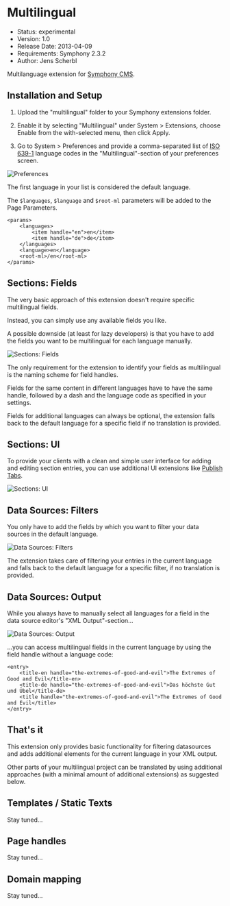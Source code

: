 # Multilingual

- Status: experimental
- Version: 1.0
- Release Date: 2013-04-09
- Requirements: Symphony 2.3.2
- Author: Jens Scherbl

Multilanguage extension for [Symphony CMS][1].

## Installation and Setup

1.  Upload the "multilingual" folder to your Symphony extensions folder.

2.  Enable it by selecting "Multilingual" under System > Extensions, choose Enable from the with-selected menu, then click Apply.

3.  Go to System > Preferences and provide a comma-separated list of [ISO 639-1][2] language codes in the "Multilingual"-section of your preferences screen.

![Preferences][4]

The first language in your list is considered the default language.

The `$languages`, `$language` and `$root-ml` parameters will be added to the Page Parameters.

    <params>
        <languages>
            <item handle="en">en</item>
            <item handle="de">de</item>
        </languages>
        <language>en</language>
        <root-ml>/en</root-ml>
    </params>

## Sections: Fields

The very basic approach of this extension doesn't require specific multilingual fields.

Instead, you can simply use any available fields you like.

A possible downside (at least for lazy developers) is that you have to add the fields you want to be multilingual for each language manually.

![Sections: Fields][5]

The only requirement for the extension to identify your fields as multilingual is the naming scheme for field handles.

Fields for the same content in different languages have to have the same handle, followed by a dash and the language code as specified in your settings.

Fields for additional languages can always be optional, the extension falls back to the default language for a specific field if no translation is provided.

## Sections: UI

To provide your clients with a clean and simple user interface for adding and editing section entries, you can use additional UI extensions like [Publish Tabs][3].

![Sections: UI][6]

## Data Sources: Filters

You only have to add the fields by which you want to filter your data sources in the default language.

![Data Sources: Filters][7]

The extension takes care of filtering your entries in the current language and falls back to the default language for a specific filter, if no translation is provided.

## Data Sources: Output

While you always have to manually select all languages for a field in the data source editor's "XML Output"-section...

![Data Sources: Output][8]

...you can access multilingual fields in the current language by using the field handle without a language code:

    <entry>
        <title-en handle="the-extremes-of-good-and-evil">The Extremes of Good and Evil</title-en>
        <title-de handle="the-extremes-of-good-and-evil">Das höchste Gut und Übel</title-de>
        <title handle="the-extremes-of-good-and-evil">The Extremes of Good and Evil</title>
    </entry>

## That's it

This extension only provides basic functionality for filtering datasources and adds additional elements for the current language in your XML output.

Other parts of your multilingual project can be translated by using additional approaches (with a minimal amount of additional extensions) as suggested below.

## Templates / Static Texts

Stay tuned...

## Page handles

Stay tuned...

## Domain mapping

Stay tuned...

[1]: http://getsymphony.com
[2]: http://en.wikipedia.org/wiki/ISO_639-1
[3]: http://symphonyextensions.com/extensions/publish_tabs/
[4]: https://github.com/jensscherbl/multilingual/raw/master/docs/assets/images/preferences.png
[5]: https://github.com/jensscherbl/multilingual/raw/master/docs/assets/images/sections_fields.png
[6]: https://github.com/jensscherbl/multilingual/raw/master/docs/assets/images/sections_ui.png
[7]: https://github.com/jensscherbl/multilingual/raw/master/docs/assets/images/ds_filters.png
[8]: https://github.com/jensscherbl/multilingual/raw/master/docs/assets/images/ds_output.png
